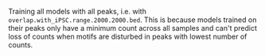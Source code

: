 Training all models with all peaks, i.e. with `overlap.with_iPSC.range.2000.2000.bed`. This is because models trained on their peaks only have a minimum count across all samples and can't predict loss of counts when motifs are disturbed in peaks with lowest number of counts.
